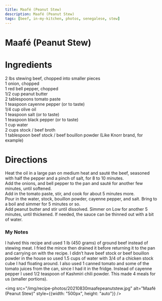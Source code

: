 ```yaml
---
title: Maafé (Peanut Stew)
description: Maafé (Peanut Stew)
tags: [beef, in-my-kitchen, photos, senegalese, stew]
---
```


# Maafé (Peanut Stew)

# Ingredients
2 lbs stewing beef, chopped into smaller pieces  
1 onion, chopped  
1 red bell pepper, chopped  
1/2 cup peanut butter  
2 tablespoons tomato paste  
1 teaspoon cayenne pepper (or to taste)  
1/4 cup olive oil  
1 teaspoon salt (or to taste)  
1 teaspoon black pepper (or to taste)  
1 cup water  
2 cups stock / beef broth  
1 tablespoon beef stock / beef bouillon powder (Like Knorr brand, for example)

# Directions
Heat the oil in a large pan on medium heat and sauté the beef, seasoned with half the pepper and a pinch of salt, for 8 to 10 minutes.  
Add the onions, and bell pepper to the pan and sauté for another few minutes, until softened.  
Add in the tomato paste, stir, and cook for about 5 minutes more.  
Pour in the water, stock, bouillon powder, cayenne pepper, and salt. Bring to a boil and simmer for 5 minutes or so.  
Add peanut butter and stir until dissolved. Simmer on Low for another 5 minutes, until thickened. If needed, the sauce can be thinned out with a bit of water.

### My Notes
I halved this recipe and used 1 lb (450 grams) of ground beef instead of stewing meat. I fried the mince then drained it before returning it to the pan and carrying on with the recipe. I didn’t have beef stock or beef bouillon powder in the house so used 1.5 cups of water with 3/4 of a chicken stock cube I had floating around. I also used 1 canned tomato and some of the tomato juices from the can, since I had it in the fridge. Instead of cayenne pepper I used 1/2 teaspoon of Kashmiri chili powder. This made 4 meals for us (smaller portions).

<img src="/img/recipe-photos/20210830maafepeanutstew.jpg" alt="Maafé (Peanut Stew)" style={{width: "500px", height: "auto"}} />